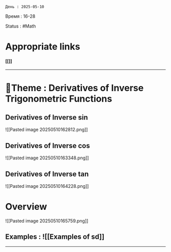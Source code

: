 	День : 2025-05-10 
Время : 16-28

Status : #Math  


# Appropriate links
#### [[]]

---

# 📏Theme : Derivatives of Inverse Trigonometric Functions

 ## Derivatives of Inverse sin
![[Pasted image 20250510162812.png]]
 ## Derivatives of Inverse cos
![[Pasted image 20250510163348.png]]

 ## Derivatives of Inverse tan
![[Pasted image 20250510164228.png]]

# Overview
![[Pasted image 20250510165759.png]]






## Examples : ![[Examples of sd]]


---
